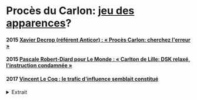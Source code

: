 # Procès du Carlon: [jeu des apparences](./corruption.md#japparences.md)?

#### <a id="decrop2015carlton"></a>2015 [Xavier Decrop (référent Anticor) : « Procès Carlon: cherchez l'erreur »](https://www.bvoltaire.fr/proces-carlton-cherchez-lerreur/)

#### <a id="diard2015dsk"></a>2015 [Pascale Robert-Diard pour Le Monde : « Carlton de Lille: DSK relaxé, l'instruction condamnée »](https://www.lemonde.fr/police-justice/article/2015/06/13/carlton-de-lille-dsk-relaxe-l-instruction-condamnee_4653493_1653578.html)

#### <a id="liberermagistr"></a>2017 [Vincent Le Coq : le trafic d'influence semblait constitué](https://www.contrepoints.org/2017/04/07/286320-contre-limpunite-politiques-urgent-de-liberer-magistrats)

<details><summary>Extrait</summary>

> « C’est bien d’être connu et pour un patron d’avoir accès à la présidence. Eiffage aurait pu proposer notamment des projets comme des PPP ». Toujours selon David Roquet, sa direction était au courant des avantages en natures octroyés à l'accusé, et leur avait même donné son aval. Mais la justice a préféré la qualification de proxénétisme, manifestement plus délicate à établir. 
</details>
